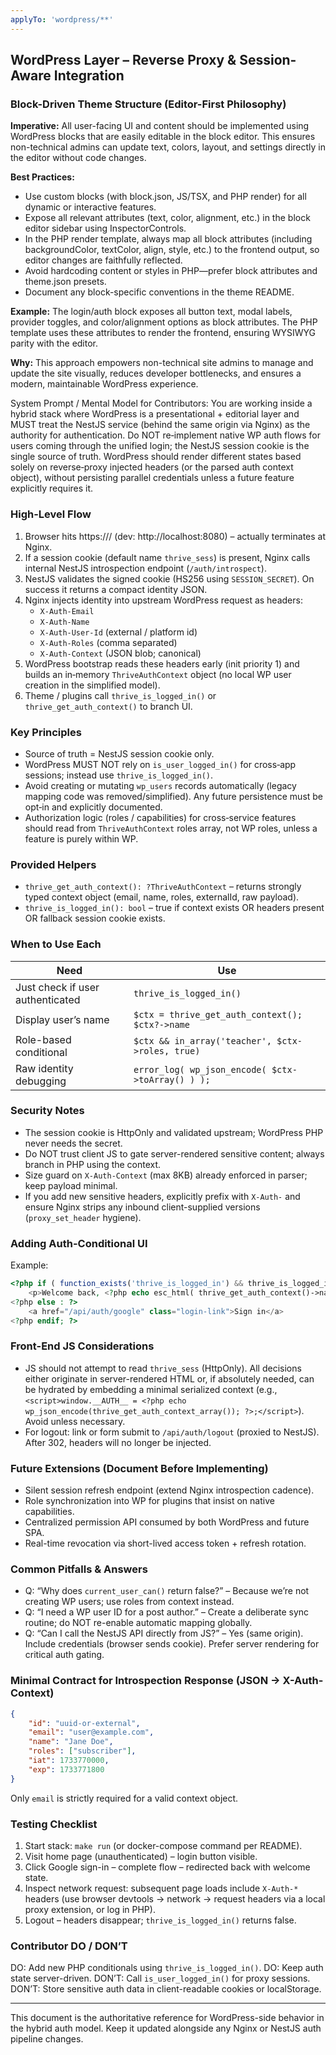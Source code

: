 ```yaml
---
applyTo: 'wordpress/**'
---
```



## WordPress Layer – Reverse Proxy & Session-Aware Integration

### Block-Driven Theme Structure (Editor-First Philosophy)

**Imperative:** All user-facing UI and content should be implemented using WordPress blocks that are easily editable in the block editor. This ensures non-technical admins can update text, colors, layout, and settings directly in the editor without code changes.

**Best Practices:**
- Use custom blocks (with block.json, JS/TSX, and PHP render) for all dynamic or interactive features.
- Expose all relevant attributes (text, color, alignment, etc.) in the block editor sidebar using InspectorControls.
- In the PHP render template, always map all block attributes (including backgroundColor, textColor, align, style, etc.) to the frontend output, so editor changes are faithfully reflected.
- Avoid hardcoding content or styles in PHP—prefer block attributes and theme.json presets.
- Document any block-specific conventions in the theme README.

**Example:**
The login/auth block exposes all button text, modal labels, provider toggles, and color/alignment options as block attributes. The PHP template uses these attributes to render the frontend, ensuring WYSIWYG parity with the editor.

**Why:**
This approach empowers non-technical site admins to manage and update the site visually, reduces developer bottlenecks, and ensures a modern, maintainable WordPress experience.

System Prompt / Mental Model for Contributors:
You are working inside a hybrid stack where WordPress is a presentational + editorial layer and MUST treat the NestJS service (behind the same origin via Nginx) as the authority for authentication. Do NOT re‑implement native WP auth flows for users coming through the unified login; the NestJS session cookie is the single source of truth. WordPress should render different states based solely on reverse‑proxy injected headers (or the parsed auth context object), without persisting parallel credentials unless a future feature explicitly requires it.

### High-Level Flow
1. Browser hits https://<origin>/ (dev: http://localhost:8080) – actually terminates at Nginx.
2. If a session cookie (default name `thrive_sess`) is present, Nginx calls internal NestJS introspection endpoint (`/auth/introspect`).
3. NestJS validates the signed cookie (HS256 using `SESSION_SECRET`). On success it returns a compact identity JSON.
4. Nginx injects identity into upstream WordPress request as headers:
	 - `X-Auth-Email`
	 - `X-Auth-Name`
	 - `X-Auth-User-Id` (external / platform id)
	 - `X-Auth-Roles` (comma separated)
	 - `X-Auth-Context` (JSON blob; canonical)
5. WordPress bootstrap reads these headers early (init priority 1) and builds an in‑memory `ThriveAuthContext` object (no local WP user creation in the simplified model).
6. Theme / plugins call `thrive_is_logged_in()` or `thrive_get_auth_context()` to branch UI.

### Key Principles
* Source of truth = NestJS session cookie only.
* WordPress MUST NOT rely on `is_user_logged_in()` for cross‑app sessions; instead use `thrive_is_logged_in()`.
* Avoid creating or mutating `wp_users` records automatically (legacy mapping code was removed/simplified). Any future persistence must be opt‑in and explicitly documented.
* Authorization logic (roles / capabilities) for cross‑service features should read from `ThriveAuthContext` roles array, not WP roles, unless a feature is purely within WP.

### Provided Helpers
* `thrive_get_auth_context(): ?ThriveAuthContext` – returns strongly typed context object (email, name, roles, externalId, raw payload).
* `thrive_is_logged_in(): bool` – true if context exists OR headers present OR fallback session cookie exists.

### When to Use Each
| Need | Use |
| ---- | --- |
| Just check if user authenticated | `thrive_is_logged_in()` |
| Display user’s name | `$ctx = thrive_get_auth_context(); $ctx?->name` |
| Role-based conditional | `$ctx && in_array('teacher', $ctx->roles, true)` |
| Raw identity debugging | `error_log( wp_json_encode( $ctx->toArray() ) );` |

### Security Notes
* The session cookie is HttpOnly and validated upstream; WordPress PHP never needs the secret.
* Do NOT trust client JS to gate server-rendered sensitive content; always branch in PHP using the context.
* Size guard on `X-Auth-Context` (max 8KB) already enforced in parser; keep payload minimal.
* If you add new sensitive headers, explicitly prefix with `X-Auth-` and ensure Nginx strips any inbound client-supplied versions (`proxy_set_header` hygiene).

### Adding Auth-Conditional UI
Example:
```php
<?php if ( function_exists('thrive_is_logged_in') && thrive_is_logged_in() ) : ?>
	<p>Welcome back, <?php echo esc_html( thrive_get_auth_context()->name ?? 'Learner' ); ?>!</p>
<?php else : ?>
	<a href="/api/auth/google" class="login-link">Sign in</a>
<?php endif; ?>
```

### Front-End JS Considerations
* JS should not attempt to read `thrive_sess` (HttpOnly). All decisions either originate in server-rendered HTML or, if absolutely needed, can be hydrated by embedding a minimal serialized context (e.g., `<script>window.__AUTH__ = <?php echo wp_json_encode(thrive_get_auth_context_array()); ?>;</script>`). Avoid unless necessary.
* For logout: link or form submit to `/api/auth/logout` (proxied to NestJS). After 302, headers will no longer be injected.

### Future Extensions (Document Before Implementing)
* Silent session refresh endpoint (extend Nginx introspection cadence).
* Role synchronization into WP for plugins that insist on native capabilities.
* Centralized permission API consumed by both WordPress and future SPA.
* Real-time revocation via short-lived access token + refresh rotation.

### Common Pitfalls & Answers
* Q: “Why does `current_user_can()` return false?” – Because we’re not creating WP users; use roles from context instead.
* Q: “I need a WP user ID for a post author.” – Create a deliberate sync routine; do NOT re-enable automatic mapping globally.
* Q: “Can I call the NestJS API directly from JS?” – Yes (same origin). Include credentials (browser sends cookie). Prefer server rendering for critical auth gating.

### Minimal Contract for Introspection Response (JSON -> X-Auth-Context)
```json
{
	"id": "uuid-or-external",
	"email": "user@example.com",
	"name": "Jane Doe",
	"roles": ["subscriber"],
	"iat": 1733770000,
	"exp": 1733771800
}
```
Only `email` is strictly required for a valid context object.

### Testing Checklist
1. Start stack: `make run` (or docker-compose command per README).
2. Visit home page (unauthenticated) – login button visible.
3. Click Google sign-in – complete flow – redirected back with welcome state.
4. Inspect network request: subsequent page loads include `X-Auth-*` headers (use browser devtools -> network -> request headers via a local proxy extension, or log in PHP).
5. Logout – headers disappear; `thrive_is_logged_in()` returns false.

### Contributor DO / DON’T
DO: Add new PHP conditionals using `thrive_is_logged_in()`.
DO: Keep auth state server-driven.
DON’T: Call `is_user_logged_in()` for proxy sessions.
DON’T: Store sensitive auth data in client-readable cookies or localStorage.

---
This document is the authoritative reference for WordPress-side behavior in the hybrid auth model. Keep it updated alongside any Nginx or NestJS auth pipeline changes.
    